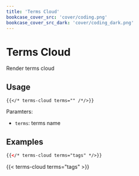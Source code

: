 ```yaml
---
title: 'Terms Cloud'
bookcase_cover_src: 'cover/coding.png'
bookcase_cover_src_dark: 'cover/coding_dark.png'
---
```


# Terms Cloud

Render terms cloud

## Usage

```
{{</* terms-cloud terms="" /*/>}}
```

Paramters:

* `terms`: terms name

## Examples

```html
{{</* terms-cloud terms="tags" */>}}
```

{{< terms-cloud terms="tags" >}}
